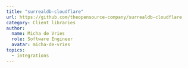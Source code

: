 ```yaml
---
title: "surrealdb-cloudflare"
url: https://github.com/theopensource-company/surrealdb-cloudflare
category: Client libraries
author:
  name: Micha de Vries
  role: Software Engineer
  avatar: micha-de-vries
topics:
  - integrations
---
```


